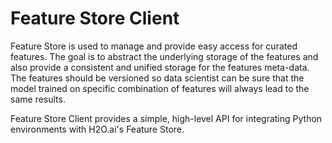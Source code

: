 Feature Store Client
====================

Feature Store is used to manage and provide easy access for curated features. The goal is to abstract the underlying storage of the features and also provide a consistent and unified storage for the features meta-data. The features should be versioned so data scientist can be sure that the model trained on specific combination of features will always lead to the same results.

Feature Store Client provides a simple, high-level API for integrating Python environments with H2O.ai's Feature Store. 
 

